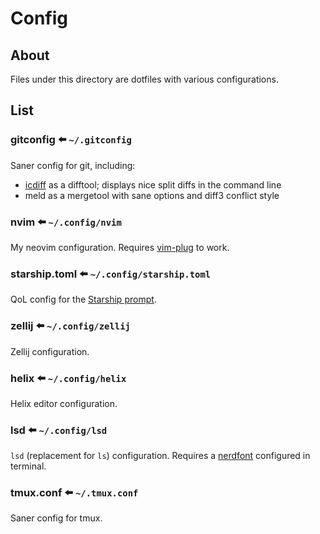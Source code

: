 # Config

## About

Files under this directory are dotfiles with various configurations.

## List

### gitconfig :arrow_left: `~/.gitconfig`

Saner config for git, including:

* [icdiff](https://www.jefftk.com/icdiff) as a difftool; displays nice split diffs in the command line
* meld as a mergetool with sane options and diff3 conflict style

### nvim :arrow_left: `~/.config/nvim`

My neovim configuration. Requires [vim-plug](https://github.com/junegunn/vim-plug) to work.

### starship.toml :arrow_left: `~/.config/starship.toml`

QoL config for the [Starship prompt](https://starship.rs/).

### zellij :arrow_left: `~/.config/zellij`

Zellij configuration.

### helix :arrow_left: `~/.config/helix`

Helix editor configuration.

### lsd :arrow_left: `~/.config/lsd`

`lsd` (replacement for `ls`) configuration. Requires a [nerdfont](https://www.nerdfonts.com/) configured in terminal.

### tmux.conf :arrow_left: `~/.tmux.conf`

Saner config for tmux.
